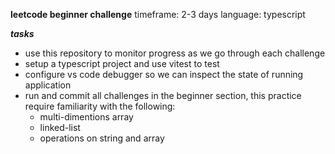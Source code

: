 **leetcode beginner challenge**
timeframe: 2-3 days
language: typescript

***tasks***
* use this repository to monitor progress as we go through each challenge
* setup a typescript project and use vitest to test
* configure vs code debugger so we can inspect the state of running application   
* run and commit all challenges in the beginner section, this practice require familiarity with the following:
  * multi-dimentions array
  * linked-list
  * operations on string and array